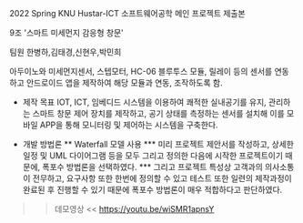 2022 Spring KNU Hustar-ICT 소프트웨어공학
메인 프로젝트 제출본

9조 '스마트 미세먼지 감응형 창문'

팀원 한병하,김태경,신현우,박민희

아두이노와 미세먼지센서, 스텝모터, HC-06 블루투스 모듈, 릴레이 등의 센서를 연동하고
안드로이드 앱을 제작하여 해당 모듈과 연동, 조작하도록 함.

* 제작 목표
IOT, ICT, 임베디드 시스템을 이용하여 쾌적한 실내공기를 유지, 관리하는 스마트 창문 제어 장치를 제작하고,  공기 상태를 측정하는 센서를 설치해 이를 모바일 APP을 통해 모니터링 및 제어하는 시스템을 구축한다.

* 개발 방법론 
** Waterfall 모델 사용
*** 미리 프로젝트 제안서를 작성하고, 상세한 일정 및 UML 다이어그램 등을 모두 그리고 정의한 다음에 시작한 프로젝트이기 때문에, 폭포수 방법론을 선택하였다.
*** 그리고 프로젝트 특성상 고객과의 의사소통이 전무하고, 요구사항 또한 한번에 정의할 수 있고 테스트 또한 일련의 제작과정이 완료된 후 진행할 수 있기 때문에 폭포수 방법론이 매우 적합하다고 판단하였다.

>> 데모영상 <<
https://youtu.be/wiSMR1apnsY
